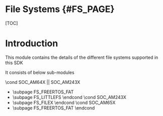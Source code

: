 # File Systems {#FS_PAGE}

[TOC]

# Introduction

This module contains the details of the different file systems supported in this SDK

It consists of below sub-modules

\cond SOC_AM64X || SOC_AM243X
- \subpage FS_FREERTOS_FAT
- \subpage FS_LITTLEFS
\endcond
\cond SOC_AM243X
- \subpage FS_FILEX
\endcond
\cond SOC_AM65X
- \subpage FS_FREERTOS_FAT
\endcond